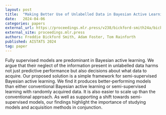 ```yaml
---
layout: post
title:  "Making Better Use of Unlabelled Data in Bayesian Active Learning"
date:   2024-04-06
categories: papers
external_url: https://proceedings.mlr.press/v238/bickford-smith24a/bickford-smith24a.pdf
external_site: proceedings.mlr.press
authors: Freddie Bickford Smith, Adam Foster, Tom Rainforth
published: AISTATS 2024
tag: paper
---
```


Fully supervised models are predominant in Bayesian active learning. We argue that their neglect of the information present in unlabelled data harms not just predictive performance but also decisions about what data to acquire. Our proposed solution is a simple framework for semi-supervised Bayesian active learning. We find it produces better-performing models than either conventional Bayesian active learning or semi-supervised learning with randomly acquired data. It is also easier to scale up than the conventional approach. As well as supporting a shift towards semi-supervised models, our findings highlight the importance of studying models and acquisition methods in conjunction.
<!--more-->
